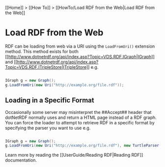 [[Home]] > [[How To]] > [[HowTo/Load RDF from the Web|Load RDF from the Web]]

# Load RDF from the Web 

RDF can be loading from web via a URI using the `LoadFromUri()` extension method.  This method exists for both [[http://www.dotnetrdf.org/api/index.asp?Topic=VDS.RDF.IGraph|IGraph]] and [[http://www.dotnetrdf.org/api/index.asp?Topic=VDS.RDF.ITripleStore|ITripleStore]] e.g.

```csharp

IGraph g = new Graph();
g.LoadFromUri(new Uri("http://example.org/file.rdf"));
```

## Loading in a Specific Format 

Occasionally some server may misinterpret the ##Accept## header that dotNetRDF normally uses and return a HTML page instead of a RDF graph.  You can force the loader to attempt to retrieve RDF in a specific format by specifying the parser you want to use e.g.

```csharp

IGraph g = new Graph();
g.LoadFromUri(new Uri("http://example.org/file.rdf"), new TurtleParser());
```

Learn more by reading the [[UserGuide/Reading RDF|Reading RDF]] documentation.